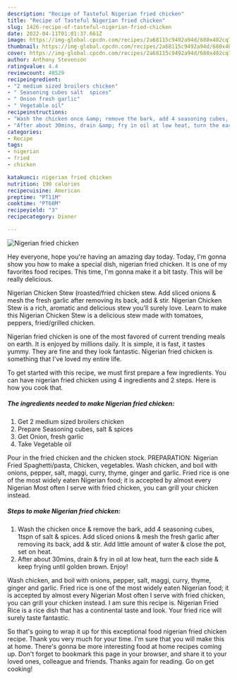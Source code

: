 ```yaml
---
description: "Recipe of Tasteful Nigerian fried chicken"
title: "Recipe of Tasteful Nigerian fried chicken"
slug: 1426-recipe-of-tasteful-nigerian-fried-chicken
date: 2022-04-11T01:01:37.661Z
image: https://img-global.cpcdn.com/recipes/2a68115c9492a94d/680x482cq70/nigerian-fried-chicken-recipe-main-photo.jpg
thumbnail: https://img-global.cpcdn.com/recipes/2a68115c9492a94d/680x482cq70/nigerian-fried-chicken-recipe-main-photo.jpg
cover: https://img-global.cpcdn.com/recipes/2a68115c9492a94d/680x482cq70/nigerian-fried-chicken-recipe-main-photo.jpg
author: Anthony Stevenson
ratingvalue: 4.4
reviewcount: 40529
recipeingredient:
- "2 medium sized broilers chicken"
- " Seasoning cubes salt  spices"
- " Onion fresh garlic"
- " Vegetable oil"
recipeinstructions:
- "Wash the chicken once &amp; remove the bark, add 4 seasoning cubes, 1tspn of salt &amp; spices. Add sliced onions &amp; mesh the fresh garlic after removing its back, add &amp; stir. Add little amount of water &amp; close the pot, set on heat."
- "After about 30mins, drain &amp; fry in oil at low heat, turn the each side &amp; keep frying until golden brown. Enjoy!"
categories:
- Recipe
tags:
- nigerian
- fried
- chicken

katakunci: nigerian fried chicken 
nutrition: 190 calories
recipecuisine: American
preptime: "PT11M"
cooktime: "PT60M"
recipeyield: "3"
recipecategory: Dinner

---
```



![Nigerian fried chicken](https://img-global.cpcdn.com/recipes/2a68115c9492a94d/680x482cq70/nigerian-fried-chicken-recipe-main-photo.jpg)

Hey everyone, hope you're having an amazing day today. Today, I'm gonna show you how to make a special dish, nigerian fried chicken. It is one of my favorites food recipes. This time, I'm gonna make it a bit tasty. This will be really delicious.

Nigerian Chicken Stew (roasted/fried chicken stew. Add sliced onions &amp; mesh the fresh garlic after removing its back, add &amp; stir. Nigerian Chicken Stew is a rich, aromatic and delicious stew you&#39;ll surely love. Learn to make this Nigerian Chicken Stew is a delicious stew made with tomatoes, peppers, fried/grilled chicken.

Nigerian fried chicken is one of the most favored of current trending meals on earth. It is enjoyed by millions daily. It is simple, it is fast, it tastes yummy. They are fine and they look fantastic. Nigerian fried chicken is something that I've loved my entire life.


To get started with this recipe, we must first prepare a few ingredients. You can have nigerian fried chicken using 4 ingredients and 2 steps. Here is how you cook that.

<!--inarticleads1-->

##### The ingredients needed to make Nigerian fried chicken:

1. Get 2 medium sized broilers chicken
1. Prepare  Seasoning cubes, salt &amp; spices
1. Get  Onion, fresh garlic
1. Take  Vegetable oil


Pour in the fried chicken and the chicken stock. PREPARATION: Nigerian Fried Spaghetti/pasta, Chicken, vegetables. Wash chicken, and boil with onions, pepper, salt, maggi, curry, thyme, ginger and garlic. Fried rice is one of the most widely eaten Nigerian food; it is accepted by almost every Nigerian Most often I serve with fried chicken, you can grill your chicken instead. 

<!--inarticleads2-->

##### Steps to make Nigerian fried chicken:

1. Wash the chicken once &amp; remove the bark, add 4 seasoning cubes, 1tspn of salt &amp; spices. Add sliced onions &amp; mesh the fresh garlic after removing its back, add &amp; stir. Add little amount of water &amp; close the pot, set on heat.
1. After about 30mins, drain &amp; fry in oil at low heat, turn the each side &amp; keep frying until golden brown. Enjoy!


Wash chicken, and boil with onions, pepper, salt, maggi, curry, thyme, ginger and garlic. Fried rice is one of the most widely eaten Nigerian food; it is accepted by almost every Nigerian Most often I serve with fried chicken, you can grill your chicken instead. I am sure this recipe is. Nigerian Fried Rice is a rice dish that has a continental taste and look. Your fried rice will surely taste fantastic. 

So that's going to wrap it up for this exceptional food nigerian fried chicken recipe. Thank you very much for your time. I'm sure that you will make this at home. There's gonna be more interesting food at home recipes coming up. Don't forget to bookmark this page in your browser, and share it to your loved ones, colleague and friends. Thanks again for reading. Go on get cooking!

